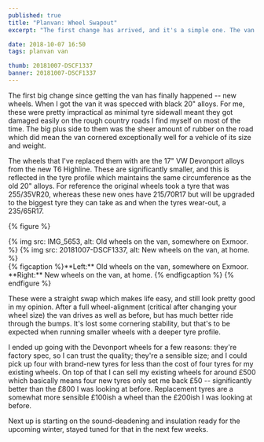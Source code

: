 ```yaml
---
published: true
title: "Planvan: Wheel Swapout"
excerpt: "The first change has arrived, and it's a simple one. The van gets new wheels. "

date: 2018-10-07 16:50
tags: planvan van

thumb: 20181007-DSCF1337
banner: 20181007-DSCF1337
---
```


The first big change since getting the van has finally happened -- new wheels. When I got the van it was specced with black 20" alloys. For me, these were pretty impractical as minimal tyre sidewall meant they got damaged easily on the rough country roads I find myself on most of the time. The big plus side to them was the sheer amount of rubber on the road which did mean the van cornered exceptionally well for a vehicle of its size and weight. 

The wheels that I've replaced them with are the 17" VW Devonport alloys from the new T6 Highline. These are significantly smaller, and this is reflected in the tyre profile which maintains the same circumference as the old 20" alloys. For reference the original wheels took a tyre that was 255/35VR20, whereas these new ones have 215/70R17 but will be upgraded to the biggest tyre they can take as and when the tyres wear-out, a 235/65R17. 

{% figure %}
  <div class="row pair">
    {% img src: IMG_5653, alt: Old wheels on the van, somewhere on Exmoor. %}
    {% img src: 20181007-DSCF1337, alt: New wheels on the van, at home. %}
  </div>
  {% figcaption %}**Left:** Old wheels on the van, somewhere on Exmoor. **Right:** New wheels on the van, at home. {% endfigcaption %}
{% endfigure %}

These were a straight swap which makes life easy, and still look pretty good in my opinion. After a full wheel-alignment (critical after changing your wheel size) the van drives as well as before, but has much better ride through the bumps. It's lost some cornering stability, but that's to be expected when running smaller wheels with a deeper tyre profile. 

I ended up going with the Devonport wheels for a few reasons: they're factory spec, so I can trust the quality; they're a sensible size; and I could pick up four with brand-new tyres for less than the cost of four tyres for my existing wheels. On top of that I can sell my existing wheels for around £500 which basically means four new tyres only set me back £50 -- significantly better than the £800 I was looking at before. Replacement tyres are a somewhat more sensible £100ish a wheel than the £200ish I was looking at before. 

Next up is starting on the sound-deadening and insulation ready for the upcoming winter, stayed tuned for that in the next few weeks. 